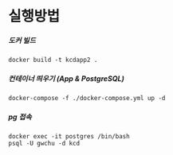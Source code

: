 # 실행방법

##### 도커 빌드

```docker build -t kcdapp2 .```

##### 컨테이너 띄우기 (App & PostgreSQL)

```docker-compose -f ./docker-compose.yml up -d```

##### pg 접속

```
docker exec -it postgres /bin/bash
psql -U gwchu -d kcd
```
